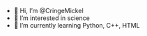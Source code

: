 - 👋 Hi, I’m @CringeMickel
- 👀 I’m interested in science
- 🌱 I’m currently learning Python, C++, HTML
